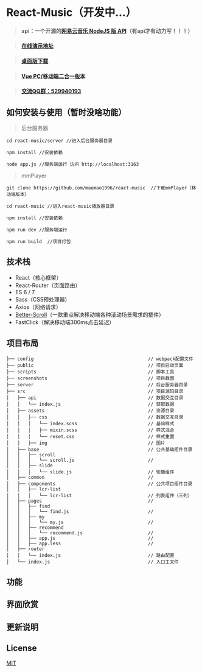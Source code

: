 # React-Music（开发中...）

> #### api：一个开源的[网易云音乐 NodeJS 版 API](https://binaryify.github.io/NeteaseCloudMusicApi)（有api才有动力写！！！）

> #### [在线演示地址](http://reactmusic.mtnhao.com)

> #### [桌面版下载](http://cdn.mtnhao.com/mmPlayer.zip)

> #### [Vue PC/移动端二合一版本](https://github.com/maomao1996/Vue-mmPlayer)

> #### [交流QQ群：529940193](http://shang.qq.com/wpa/qunwpa?idkey=f8be1b627a89108ccfda9308720d2a4d0eb3306f253c5d3e8d58452e20b91129)

## 如何安装与使用（暂时没啥功能）

> 后台服务器

```
cd react-music/server //进入后台服务器目录

npm install //安装依赖

node app.js //服务端运行 访问 http://localhost:3163
```

> mmPlayer

```
git clone https://github.com/maomao1996/react-music  //下载mmPlayer（移动端版本）

cd react-music //进入react-music播放器目录

npm install //安装依赖

npm run dev //服务端运行

npm run build  //项目打包
```

## 技术栈

- React（核心框架）
- React-Router（页面路由）
- ES 6 / 7
- Sass（CSS预处理器）
- Axios（网络请求）
- [Better-Scroll](https://ustbhuangyi.github.io/better-scroll/#/zh)（一款重点解决移动端各种滚动场景需求的插件）
- FastClick（解决移动端300ms点击延迟）

## 项目布局

```
├── config                                          // webpack配置文件
├── public                                          // 项目启动页面
├── scripts                                         // 脚本工具
├── screenshots                                     // 项目截图
├── server                                          // 后台服务器目录
├── src                                             // 项目源码目录
│   ├── api                                         // 数据交互目录
│   │   └── index.js                                // 获取数据
│   ├── assets                                      // 资源目录
│   │   ├── css                                     // 数据交互目录
│   │   │   └── index.scss                          // 基础样式
│   │   │   ├── mixin.scss                          // 样式混合
│   │   │   └── reset.css                           // 样式重置
│   │   ├── img                                     // 图片
│   ├── base                                        // 公共基础组件目录
│   │   ├── scroll
│   │   │   └── scroll.js                           //
│   │   ├── slide
│   │   │   └── slide.js                            // 轮播组件
│   ├── common                                      //
│   ├── components                                  // 公共项目组件目录
│   │   ├── lcr-list
│   │   │   └── lcr-list                            // 列表组件（三列）
│   ├── pages                                       //
│   │   ├── find
│   │   │   └── find.js                             //
│   │   ├── my
│   │   │   └── my.js                               //
│   │   ├── recommend
│   │   │   └── recommend.js                        //
│   │   ├── app.js                                  //
│   │   ├── app.less                                //
│   ├── router
│   │   └── index.js                                // 路由配置
│   └── index.js                                    // 入口主文件
```

## 功能

## 界面欣赏

## 更新说明

## License

[MIT](https://github.com/maomao1996/react-music/blob/master/LICENSE)

